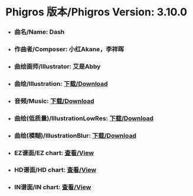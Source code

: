 
# Phigros 版本/Phigros Version:  3.10.0

- ### __曲名/Name:  Dash__

- ### __作曲者/Composer:  小红Akane，李祥晖__

- ### __曲绘画师/Illustrator:  艾是Abby__

- ### __曲绘/Illustration:  [下载/Download](https://github.com/Po6647A/PAR/releases/download/3.10.0/902.png)__

- ### __音频/Music:  [下载/Download](https://github.com/Po6647A/PAR/releases/download/3.10.0/1809.ogg)__

- ### __曲绘(低质量)/IllustrationLowRes:  [下载/Download](https://github.com/Po6647A/PAR/releases/download/3.10.0/1394.png)__

- ### __曲绘(模糊)/IllustrationBlur:  [下载/Download](https://github.com/Po6647A/PAR/releases/download/3.10.0/1148.png)__


- ### __EZ谱面/EZ chart:  [查看/View](./EZ.json/index.html)__

- ### __HD谱面/HD chart:  [查看/View](./HD.json/index.html)__

- ### __IN谱面/IN chart:  [查看/View](./IN.json/index.html)__
